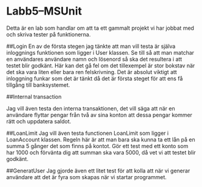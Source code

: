 # Labb5–MSUnit

Detta är en lab som handlar om att ta ett gammalt projekt vi har jobbat med och skriva tester på funktionerna. 

##Login
En av de första stegen jag tänkte att man vill testa är själva inloggnings funktionen som ligger i User klassen. Se till så att man matchar en användares användare namn och lösenord så ska det resultera i att testet blir godkänt. Här kan det gå fel om det tillexempel är stor bokstav när det ska vara liten eller bara ren felskrivning. Det är absolut viktigt att inloggning funkar som det är tänkt då det är första steget för att ens få tillgång till banksystemet. 

##Internal transaction

Jag vill även testa den interna transaktionen, det vill säga att när en användare flyttar pengar från två av sina konton att dessa pengar kommer rätt och uppdatera saldot. 

##LoanLimit
Jag vill även testa functionen LoanLimit som ligger i LoanAccount klassen. Regeln här är att man bara ska kunna ta ett lån på en summa 5 gånger det som finns på kontot. Gör ett test med ett konto som har 1000 och förvänta dig att summan ska vara 5000, då vet vi att testet blir godkänt. 

##GeneratUser 
Jag gjorde även ett litet test för att kolla att när vi generar användare att det är fyra som skapas när vi startar programmet.  
